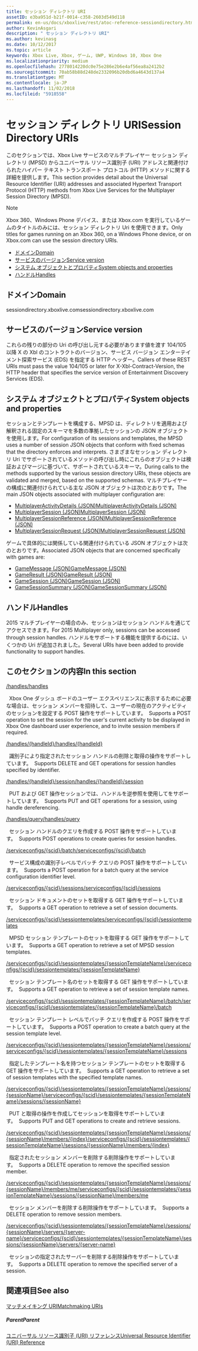 ```yaml
---
title: セッション ディレクトリ URI
assetID: e3ba951d-b21f-0014-c358-2603d549d118
permalink: en-us/docs/xboxlive/rest/atoc-reference-sessiondirectory.html
author: KevinAsgari
description: " セッション ディレクトリ URI"
ms.author: kevinasg
ms.date: 10/12/2017
ms.topic: article
keywords: Xbox Live, Xbox, ゲーム, UWP, Windows 10, Xbox One
ms.localizationpriority: medium
ms.openlocfilehash: 2778014220dc0e75e286e2b6e4af56ea8a2412b2
ms.sourcegitcommit: 70ab58b88d248de2332096b20dbd6a4643d137a4
ms.translationtype: MT
ms.contentlocale: ja-JP
ms.lasthandoff: 11/02/2018
ms.locfileid: "5918558"
---
```

# <a name="session-directory-uris"></a><span data-ttu-id="049c5-104">セッション ディレクトリ URI</span><span class="sxs-lookup"><span data-stu-id="049c5-104">Session Directory URIs</span></span>

<span data-ttu-id="049c5-105">このセクションでは、Xbox Live サービスのマルチプレイヤー セッション ディレクトリ (MPSD) からユニバーサル リソース識別子 (URI) アドレスと関連付けられたハイパー テキスト トランスポート プロトコル (HTTP) メソッドに関する詳細を提供します。</span><span class="sxs-lookup"><span data-stu-id="049c5-105">This section provides detail about the Universal Resource Identifier (URI) addresses and associated Hypertext Transport Protocol (HTTP) methods from Xbox Live Services for the Multiplayer Session Directory (MPSD).</span></span>


> [!NOTE] 
> <span data-ttu-id="049c5-106">Xbox 360、Windows Phone デバイス、または Xbox.com を実行しているゲームのタイトルのみには、セッション ディレクトリ Uri を使用できます。</span><span class="sxs-lookup"><span data-stu-id="049c5-106">Only titles for games running on an Xbox 360, on a Windows Phone device, or on Xbox.com can use the session directory URIs.</span></span>  


  * [<span data-ttu-id="049c5-107">ドメイン</span><span class="sxs-lookup"><span data-stu-id="049c5-107">Domain</span></span>](#ID4EUB)
  * [<span data-ttu-id="049c5-108">サービスのバージョン</span><span class="sxs-lookup"><span data-stu-id="049c5-108">Service version</span></span>](#ID4EZB)
  * [<span data-ttu-id="049c5-109">システム オブジェクトとプロパティ</span><span class="sxs-lookup"><span data-stu-id="049c5-109">System objects and properties</span></span>](#ID4EAC)
  * [<span data-ttu-id="049c5-110">ハンドル</span><span class="sxs-lookup"><span data-stu-id="049c5-110">Handles</span></span>](#ID4EBE)

<a id="ID4EUB"></a>


## <a name="domain"></a><span data-ttu-id="049c5-111">ドメイン</span><span class="sxs-lookup"><span data-stu-id="049c5-111">Domain</span></span>
<span data-ttu-id="049c5-112">sessiondirectory.xboxlive.com</span><span class="sxs-lookup"><span data-stu-id="049c5-112">sessiondirectory.xboxlive.com</span></span>  
<a id="ID4EZB"></a>


## <a name="service-version"></a><span data-ttu-id="049c5-113">サービスのバージョン</span><span class="sxs-lookup"><span data-stu-id="049c5-113">Service version</span></span>

<span data-ttu-id="049c5-114">これらの残りの部分の Uri の呼び出し元する必要があります値を渡す 104/105 以降 X の Xbl のコントラクトのバージョン、サービス バージョン エンターテイメント探索サービス (EDS) を指定する HTTP ヘッダー。</span><span class="sxs-lookup"><span data-stu-id="049c5-114">Callers of these REST URIs must pass the value 104/105 or later for X-Xbl-Contract-Version, the HTTP header that specifies the service version of Entertainment Discovery Services (EDS).</span></span>

<a id="ID4EAC"></a>


## <a name="system-objects-and-properties"></a><span data-ttu-id="049c5-115">システム オブジェクトとプロパティ</span><span class="sxs-lookup"><span data-stu-id="049c5-115">System objects and properties</span></span>

<span data-ttu-id="049c5-116">セッションとテンプレートを構成する、MPSD は、ディレクトリを適用および解釈される固定のスキーマを多数の準拠したセッションの JSON オブジェクトを使用します。</span><span class="sxs-lookup"><span data-stu-id="049c5-116">For configuration of its sessions and templates, the MPSD uses a number of session JSON objects that conform with fixed schemas that the directory enforces and interprets.</span></span> <span data-ttu-id="049c5-117">さまざまなセッション ディレクトリ Uri でサポートされているメソッドの呼び出し時にこれらのオブジェクトは検証およびマージに基づいて、サポートされているスキーマ。</span><span class="sxs-lookup"><span data-stu-id="049c5-117">During calls to the methods supported by the various session directory URIs, these objects are validated and merged, based on the supported schemas.</span></span> <span data-ttu-id="049c5-118">マルチプレイヤーの構成に関連付けられている主な JSON オブジェクトは次のとおりです。</span><span class="sxs-lookup"><span data-stu-id="049c5-118">The main JSON objects associated with multiplayer configuration are:</span></span>

   *  [<span data-ttu-id="049c5-119">MultiplayerActivityDetails (JSON)</span><span class="sxs-lookup"><span data-stu-id="049c5-119">MultiplayerActivityDetails (JSON)</span></span>](../../json/json-multiplayeractivitydetails.md)
   *  [<span data-ttu-id="049c5-120">MultiplayerSession (JSON)</span><span class="sxs-lookup"><span data-stu-id="049c5-120">MultiplayerSession (JSON)</span></span>](../../json/json-multiplayersession.md)
   *  [<span data-ttu-id="049c5-121">MultiplayerSessionReference (JSON)</span><span class="sxs-lookup"><span data-stu-id="049c5-121">MultiplayerSessionReference (JSON)</span></span>](../../json/json-multiplayersessionreference.md)
   *  [<span data-ttu-id="049c5-122">MultiplayerSessionRequest (JSON)</span><span class="sxs-lookup"><span data-stu-id="049c5-122">MultiplayerSessionRequest (JSON)</span></span>](../../json/json-multiplayersessionrequest.md)


<span data-ttu-id="049c5-123">ゲームで具体的には関係している関連付けられている JSON オブジェクトは次のとおりです。</span><span class="sxs-lookup"><span data-stu-id="049c5-123">Associated JSON objects that are concerned specifically with games are:</span></span>

   *  [<span data-ttu-id="049c5-124">GameMessage (JSON)</span><span class="sxs-lookup"><span data-stu-id="049c5-124">GameMessage (JSON)</span></span>](../../json/json-gamemessage.md)
   *  [<span data-ttu-id="049c5-125">GameResult (JSON)</span><span class="sxs-lookup"><span data-stu-id="049c5-125">GameResult (JSON)</span></span>](../../json/json-gameresult.md)
   *  [<span data-ttu-id="049c5-126">GameSession (JSON)</span><span class="sxs-lookup"><span data-stu-id="049c5-126">GameSession (JSON)</span></span>](../../json/json-gamesession.md)
   *  [<span data-ttu-id="049c5-127">GameSessionSummary (JSON)</span><span class="sxs-lookup"><span data-stu-id="049c5-127">GameSessionSummary (JSON)</span></span>](../../json/json-gamesessionsummary.md)


<a id="ID4EBE"></a>


## <a name="handles"></a><span data-ttu-id="049c5-128">ハンドル</span><span class="sxs-lookup"><span data-stu-id="049c5-128">Handles</span></span>

<span data-ttu-id="049c5-129">2015 マルチプレイヤーの場合のみ、セッションはセッション ハンドルを通じてアクセスできます。</span><span class="sxs-lookup"><span data-stu-id="049c5-129">For 2015 Multiplayer only, sessions can be accessed through session handles.</span></span> <span data-ttu-id="049c5-130">ハンドルをサポートする機能を提供するのには、いくつかの Uri が追加されました。</span><span class="sxs-lookup"><span data-stu-id="049c5-130">Several URIs have been added to provide functionality to support handles.</span></span>  
<a id="ID4EFE"></a>


## <a name="in-this-section"></a><span data-ttu-id="049c5-131">このセクションの内容</span><span class="sxs-lookup"><span data-stu-id="049c5-131">In this section</span></span>

[<span data-ttu-id="049c5-132">/handles</span><span class="sxs-lookup"><span data-stu-id="049c5-132">/handles</span></span>](uri-handles.md)

<span data-ttu-id="049c5-133">&nbsp;&nbsp;Xbox One ダッシュ ボードのユーザー エクスペリエンスに表示するために必要な場合は、セッション メンバーを招待して、ユーザーの現在のアクティビティのセッションを設定する POST 操作をサポートしています。</span><span class="sxs-lookup"><span data-stu-id="049c5-133">&nbsp;&nbsp;Supports a POST operation to set the session for the user's current activity to be displayed in Xbox One dashboard user experience, and to invite session members if required.</span></span>

[<span data-ttu-id="049c5-134">/handles/{handleId}</span><span class="sxs-lookup"><span data-stu-id="049c5-134">/handles/{handleId}</span></span>](uri-handleshandleid.md)

<span data-ttu-id="049c5-135">&nbsp;&nbsp;識別子により指定されたセッション ハンドルの削除と取得の操作をサポートしています。</span><span class="sxs-lookup"><span data-stu-id="049c5-135">&nbsp;&nbsp;Supports DELETE and GET operations for session handles specified by identifier.</span></span>

[<span data-ttu-id="049c5-136">/handles/{handleId}/session</span><span class="sxs-lookup"><span data-stu-id="049c5-136">/handles/{handleId}/session</span></span>](uri-handleshandleidsession.md)

<span data-ttu-id="049c5-137">&nbsp;&nbsp;PUT および GET 操作セッションでは、ハンドルを逆参照を使用してをサポートしています。</span><span class="sxs-lookup"><span data-stu-id="049c5-137">&nbsp;&nbsp;Supports PUT and GET operations for a session, using handle dereferencing.</span></span>

[<span data-ttu-id="049c5-138">/handles/query</span><span class="sxs-lookup"><span data-stu-id="049c5-138">/handles/query</span></span>](uri-handlesquery.md)

<span data-ttu-id="049c5-139">&nbsp;&nbsp;セッション ハンドルのクエリを作成する POST 操作をサポートしています。</span><span class="sxs-lookup"><span data-stu-id="049c5-139">&nbsp;&nbsp;Supports POST operations to create queries for session handles.</span></span>

[<span data-ttu-id="049c5-140">/serviceconfigs/{scid}/batch</span><span class="sxs-lookup"><span data-stu-id="049c5-140">/serviceconfigs/{scid}/batch</span></span>](uri-serviceconfigsscidbatch.md)

<span data-ttu-id="049c5-141">&nbsp;&nbsp;サービス構成の識別子レベルでバッチ クエリの POST 操作をサポートしています。</span><span class="sxs-lookup"><span data-stu-id="049c5-141">&nbsp;&nbsp;Supports a POST operation for a batch query at the service configuration identifier level.</span></span>

[<span data-ttu-id="049c5-142">/serviceconfigs/{scid}/sessions</span><span class="sxs-lookup"><span data-stu-id="049c5-142">/serviceconfigs/{scid}/sessions</span></span>](uri-serviceconfigsscidsessions.md)

<span data-ttu-id="049c5-143">&nbsp;&nbsp;セッション ドキュメントのセットを取得する GET 操作をサポートしています。</span><span class="sxs-lookup"><span data-stu-id="049c5-143">&nbsp;&nbsp;Supports a GET operation to retrieve a set of session documents.</span></span>

[<span data-ttu-id="049c5-144">/serviceconfigs/{scid}/sessiontemplates</span><span class="sxs-lookup"><span data-stu-id="049c5-144">/serviceconfigs/{scid}/sessiontemplates</span></span>](uri-serviceconfigsscidsessiontemplates.md)

<span data-ttu-id="049c5-145">&nbsp;&nbsp;MPSD セッション テンプレートのセットを取得する GET 操作をサポートしています。</span><span class="sxs-lookup"><span data-stu-id="049c5-145">&nbsp;&nbsp;Supports a GET operation to retrieve a set of MPSD session templates.</span></span>

[<span data-ttu-id="049c5-146">/serviceconfigs/{scid}/sessiontemplates/{sessionTemplateName}</span><span class="sxs-lookup"><span data-stu-id="049c5-146">/serviceconfigs/{scid}/sessiontemplates/{sessionTemplateName}</span></span>](uri-serviceconfigsscidsessiontemplatessessiontemplatename.md)

<span data-ttu-id="049c5-147">&nbsp;&nbsp;セッション テンプレート名のセットを取得する GET 操作をサポートしています。</span><span class="sxs-lookup"><span data-stu-id="049c5-147">&nbsp;&nbsp;Supports a GET operation to retrieve a set of session template names.</span></span>

[<span data-ttu-id="049c5-148">/serviceconfigs/{scid}/sessiontemplates/{sessionTemplateName}/batch</span><span class="sxs-lookup"><span data-stu-id="049c5-148">/serviceconfigs/{scid}/sessiontemplates/{sessionTemplateName}/batch</span></span>](uri-serviceconfigscidsessiontemplatessessiontemplatenamebatch.md)

<span data-ttu-id="049c5-149">&nbsp;&nbsp;セッション テンプレート レベルでバッチ クエリを作成する POST 操作をサポートしています。</span><span class="sxs-lookup"><span data-stu-id="049c5-149">&nbsp;&nbsp;Supports a POST operation to create a batch query at the session template level.</span></span>

[<span data-ttu-id="049c5-150">/serviceconfigs/{scid}/sessiontemplates/{sessionTemplateName}/sessions</span><span class="sxs-lookup"><span data-stu-id="049c5-150">/serviceconfigs/{scid}/sessiontemplates/{sessionTemplateName}/sessions</span></span>](uri-serviceconfigsscidsessiontemplatessessiontemplatenamesessions.md)

<span data-ttu-id="049c5-151">&nbsp;&nbsp;指定したテンプレート名を持つセッション テンプレートのセットを取得する GET 操作をサポートしています。</span><span class="sxs-lookup"><span data-stu-id="049c5-151">&nbsp;&nbsp;Supports a GET operation to retrieve a set of session templates with the specified template names.</span></span>

[<span data-ttu-id="049c5-152">/serviceconfigs/{scid}/sessiontemplates/{sessionTemplateName}/sessions/{sessionName}</span><span class="sxs-lookup"><span data-stu-id="049c5-152">/serviceconfigs/{scid}/sessiontemplates/{sessionTemplateName}/sessions/{sessionName}</span></span>](uri-serviceconfigsscidsessiontemplatessessiontemplatenamesessionssessionname.md)

<span data-ttu-id="049c5-153">&nbsp;&nbsp;PUT と取得の操作を作成してセッションを取得をサポートしています。</span><span class="sxs-lookup"><span data-stu-id="049c5-153">&nbsp;&nbsp;Supports PUT and GET operations to create and retrieve sessions.</span></span>

[<span data-ttu-id="049c5-154">/serviceconfigs/{scid}/sessiontemplates/{sessionTemplateName}/sessions/{sessionName}/members/{index}</span><span class="sxs-lookup"><span data-stu-id="049c5-154">/serviceconfigs/{scid}/sessiontemplates/{sessionTemplateName}/sessions/{sessionName}/members/{index}</span></span>](uri-serviceconfigsscidsessiontemplatessessiontemplatenamesessionnamemembersindex.md)

<span data-ttu-id="049c5-155">&nbsp;&nbsp;指定されたセッション メンバーを削除する削除操作をサポートしています。</span><span class="sxs-lookup"><span data-stu-id="049c5-155">&nbsp;&nbsp;Supports a DELETE operation to remove the specified session member.</span></span>

[<span data-ttu-id="049c5-156">/serviceconfigs/{scid}/sessiontemplates/{sessionTemplateName}/sessions/{sessionName}/members/me</span><span class="sxs-lookup"><span data-stu-id="049c5-156">/serviceconfigs/{scid}/sessiontemplates/{sessionTemplateName}/sessions/{sessionName}/members/me</span></span>](uri-serviceconfigsscidsessiontemplatessessiontemplatenamesessionssessionnamemembersme.md)

<span data-ttu-id="049c5-157">&nbsp;&nbsp;セッション メンバーを削除する削除操作をサポートしています。</span><span class="sxs-lookup"><span data-stu-id="049c5-157">&nbsp;&nbsp;Supports a DELETE operation to remove session members.</span></span>

[<span data-ttu-id="049c5-158">/serviceconfigs/{scid}/sessiontemplates/{sessionTemplateName}/sessions/{sessionName}/servers/{server-name}</span><span class="sxs-lookup"><span data-stu-id="049c5-158">/serviceconfigs/{scid}/sessiontemplates/{sessionTemplateName}/sessions/{sessionName}/servers/{server-name}</span></span>](uri-serviceconfigsscidsessiontemplatessessiontemplatenamesessionnamemembersservername.md)

<span data-ttu-id="049c5-159">&nbsp;&nbsp;セッションの指定されたサーバーを削除する削除操作をサポートしています。</span><span class="sxs-lookup"><span data-stu-id="049c5-159">&nbsp;&nbsp;Supports a DELETE operation to remove the specified server of a session.</span></span>

<a id="ID4ESF"></a>


## <a name="see-also"></a><span data-ttu-id="049c5-160">関連項目</span><span class="sxs-lookup"><span data-stu-id="049c5-160">See also</span></span>

<a id="ID4EUF"></a>

   [<span data-ttu-id="049c5-161">マッチメイキング URI</span><span class="sxs-lookup"><span data-stu-id="049c5-161">Matchmaking URIs</span></span>](../matchtickets/atoc-reference-matchtickets.md)


<a id="ID4E1F"></a>


##### <a name="parent"></a><span data-ttu-id="049c5-162">Parent</span><span class="sxs-lookup"><span data-stu-id="049c5-162">Parent</span></span>

[<span data-ttu-id="049c5-163">ユニバーサル リソース識別子 (URI) リファレンス</span><span class="sxs-lookup"><span data-stu-id="049c5-163">Universal Resource Identifier (URI) Reference</span></span>](../atoc-xboxlivews-reference-uris.md)
